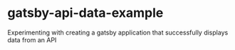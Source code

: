 # gatsby-api-data-example
Experimenting with creating a gatsby application that successfully displays data from an API
